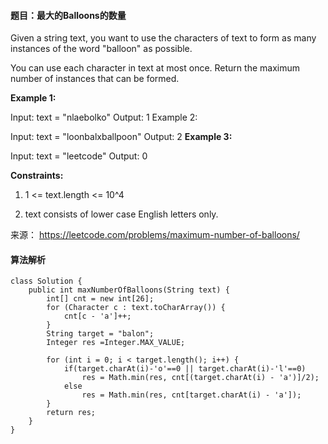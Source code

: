 #### 题目：最大的Balloons的数量
Given a string text, you want to use the characters of text to form as many instances of the word "balloon" as possible.

You can use each character in text at most once. Return the maximum number of instances that can be formed.

 

**Example 1:**

Input: text = "nlaebolko"
Output: 1
Example 2:



Input: text = "loonbalxballpoon"
Output: 2
**Example 3:**

Input: text = "leetcode"
Output: 0


**Constraints:**

1. 1 <= text.length <= 10^4

2. text consists of lower case English letters only.



来源： https://leetcode.com/problems/maximum-number-of-balloons/


#### 算法解析
```
class Solution {
    public int maxNumberOfBalloons(String text) {
        int[] cnt = new int[26];
        for (Character c : text.toCharArray()) {
            cnt[c - 'a']++;
        }
        String target = "balon";
        Integer res =Integer.MAX_VALUE;

        for (int i = 0; i < target.length(); i++) {
            if(target.charAt(i)-'o'==0 || target.charAt(i)-'l'==0)
                res = Math.min(res, cnt[(target.charAt(i) - 'a')]/2);
            else
                res = Math.min(res, cnt[target.charAt(i) - 'a']);
        }
        return res;
    }
}
```

